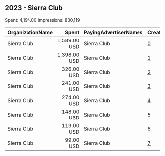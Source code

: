 ## 2023 - Sierra Club 
Spent: 4,194.00
Impressions: 830,119

|OrganizationName|Spent|PayingAdvertiserNames|CreativeUrls|Impressions|Genders|AgeBrackets|CountryCodes|BillingAddresses|CandidateBallotInformation|
|:---|---:|:---|:---|---:|:---|:---|:---|:---|:---|
|Sierra Club|1,589.00 USD|Sierra Club|[0](https://www.snap.com/political-ads/asset/07dbc7326473bded35e4719a49d5f1e754ef58b1bbe3fac796ffc251cd5b294f?mediaType=mp4)|362,429|||united states|"2101 Webster St Suite 1300,Oakland,94612,US"|Plastic Pollution|
|Sierra Club|1,398.00 USD|Sierra Club|[1](https://www.snap.com/political-ads/asset/07dbc7326473bded35e4719a49d5f1e754ef58b1bbe3fac796ffc251cd5b294f?mediaType=mp4)|261,739|||united states|"2101 Webster St Suite 1300,Oakland,94612,US"|Plastic Pollution|
|Sierra Club|326.00 USD|Sierra Club|[2](https://www.snap.com/political-ads/asset/ed553c70b9f71b73ee9f1f9502c503190ca4f60eb2f8e09b3fa889804a5dd342?mediaType=mp4)|46,757|||united states|"2101 Webster St Suite 1300,Oakland,94612,US"|Plastic Pollution|
|Sierra Club|241.00 USD|Sierra Club|[3](https://www.snap.com/political-ads/asset/ed553c70b9f71b73ee9f1f9502c503190ca4f60eb2f8e09b3fa889804a5dd342?mediaType=mp4)|46,093|||united states|"2101 Webster St Suite 1300,Oakland,94612,US"|Plastic Pollution|
|Sierra Club|274.00 USD|Sierra Club|[4](https://www.snap.com/political-ads/asset/c877ca147d9b5bd9c6cdc0d4534724b88b63e74f00b04f7ab3e7e9a419454468?mediaType=mp4)|43,536|||united states|"2101 Webster St Suite 1300,Oakland,94612,US"|Plastic Pollution|
|Sierra Club|148.00 USD|Sierra Club|[5](https://www.snap.com/political-ads/asset/1c27e147c67afc07843b1e1878b8baab9cc9e2541f2975e299a2b517e957a665?mediaType=mp4)|30,010|||united states|"2101 Webster St Suite 1300,Oakland,94612,US"|Plastic Pollution|
|Sierra Club|119.00 USD|Sierra Club|[6](https://www.snap.com/political-ads/asset/c877ca147d9b5bd9c6cdc0d4534724b88b63e74f00b04f7ab3e7e9a419454468?mediaType=mp4)|22,830|||united states|"2101 Webster St Suite 1300,Oakland,94612,US"|Plastic Pollution|
|Sierra Club|99.00 USD|Sierra Club|[7](https://www.snap.com/political-ads/asset/1c27e147c67afc07843b1e1878b8baab9cc9e2541f2975e299a2b517e957a665?mediaType=mp4)|16,725|||united states|"2101 Webster St Suite 1300,Oakland,94612,US"|Plastic Pollution|
